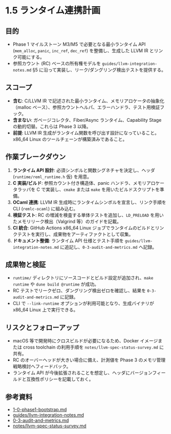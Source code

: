 # 1.5 ランタイム連携計画

## 目的
- Phase 1 マイルストーン M3/M5 で必要となる最小ランタイム API (`mem_alloc`, `panic`, `inc_ref`, `dec_ref`) を整備し、生成した LLVM IR とリンク可能にする。
- 参照カウント (RC) ベースの所有権モデルを `guides/llvm-integration-notes.md` §5 に沿って実装し、リーク/ダングリング検出テストを提供する。

## スコープ
- **含む**: C/LLVM IR で記述された最小ランタイム、メモリアロケータの抽象化（malloc ベース）、参照カウントヘルパ、エラーハンドラ、テスト用検証フック。
- **含まない**: ガベージコレクタ、Fiber/Async ランタイム、Capability Stage の動的切替。これらは Phase 3 以降。
- **前提**: LLVM IR 生成がランタイム関数を呼び出す設計になっていること。x86_64 Linux のツールチェーンが構築済みであること。

## 作業ブレークダウン
1. **ランタイム API 設計**: 必須シンボルと関数シグネチャを決定し、ヘッダ (`runtime/reml_runtime.h` 仮) を用意。
2. **C 実装/ビルド**: 参照カウント付き構造体、panic ハンドラ、メモリアロケータラッパを C で実装し、`cmake` または `make` を用いたビルドスクリプトを準備。
3. **OCaml 連携**: LLVM IR 生成時にランタイムシンボルを宣言し、リンク手順を CLI (`remlc-ocaml`) に組み込む。
4. **検証テスト**: RC の増減を検査する単体テストを追加し、`LD_PRELOAD` を用いたメモリリーク検出（Valgrind 等）のガイドを記載。
5. **CI 統合**: GitHub Actions x86_64 Linux ジョブでランタイムのビルドとリンクテストを実行し、成果物をアーティファクトとして収集。
6. **ドキュメント整備**: ランタイム API 仕様とテスト手順を `guides/llvm-integration-notes.md` に追記し、`0-3-audit-and-metrics.md` へ記録。

## 成果物と検証
- `runtime/` ディレクトリにソースコードとビルド設定が追加され、`make runtime` や `dune build @runtime` が成功。
- RC テストでリークゼロ、ダングリング検出ゼロを確認し、結果を `0-3-audit-and-metrics.md` に記録。
- CLI で `--link-runtime` オプションが利用可能となり、生成バイナリが x86_64 Linux 上で実行できる。

## リスクとフォローアップ
- macOS 等で開発時にクロスビルドが必要になるため、Docker イメージまたは cross toolchain の利用手順を `notes/llvm-spec-status-survey.md` に共有。
- RC のオーバーヘッドが大きい場合に備え、計測値を Phase 3 のメモリ管理戦略検討へフィードバック。
- ランタイム API が今後拡張されることを想定し、ヘッダにバージョンフィールドと互換性ポリシーを記載しておく。

## 参考資料
- [1-0-phase1-bootstrap.md](1-0-phase1-bootstrap.md)
- [guides/llvm-integration-notes.md](../../guides/llvm-integration-notes.md)
- [0-3-audit-and-metrics.md](0-3-audit-and-metrics.md)
- [notes/llvm-spec-status-survey.md](../../notes/llvm-spec-status-survey.md)

